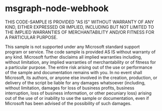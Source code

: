 # msgraph-node-webhook

THIS CODE-SAMPLE IS PROVIDED "AS IS" WITHOUT WARRANTY OF ANY KIND, EITHER EXPRESSED OR IMPLIED, INCLUDING BUT NOT LIMITED TO THE IMPLIED WARRANTIES OF MERCHANTABILITY AND/OR FITNESS FOR A PARTICULAR PURPOSE.
 
This sample is not supported under any Microsoft standard support program or service. The code sample is provided AS IS without warranty of any kind.
Microsoft further disclaims all implied warranties including, without limitation, any implied warranties of merchantability or of fitness for a particular purpose. The entire risk arising out of the use or performance of the sample and documentation remains with you. In no event shall Microsoft, its authors, or anyone else involved in the creation, production, or delivery of the script be liable for any damages whatsoever (including, without limitation, damages for loss of business profits, business interruption, loss of business information, or other pecuniary loss) arising out of the use of or inability to use the sample or documentation, even if Microsoft has been advised of the possibility of such damages.
